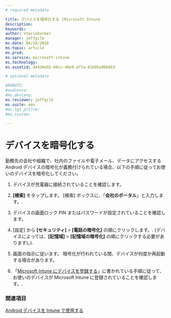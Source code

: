 ```yaml
---
# required metadata

title: デバイスを暗号化する |Microsoft Intune
description:
keywords:
author: staciebarker
manager: jeffgilb
ms.date: 04/28/2016
ms.topic: article
ms.prod:
ms.service: microsoft-intune
ms.technology:
ms.assetid: d4430e92-04cc-48e9-a77a-81b95a90b6b3

# optional metadata

#ROBOTS:
#audience:
#ms.devlang:
ms.reviewer: jeffgilb
ms.suite: ems
#ms.tgt_pltfrm:
#ms.custom:

---
```



# デバイスを暗号化する

勤務先の会社や組織で、社内のファイルや電子メール、データにアクセスする Android デバイスの暗号化が義務付けられている場合、以下の手順に従ってお使いのデバイスを暗号化してください。

1.  デバイスが充電器に接続されていることを確認します。

2.  **[検索]** をタップします。 [検索] ボックスに、「**会社のポータル**」と入力します。.

3.  デバイスの画面ロック PIN またはパスワードが設定されていることを確認します。

4.  [設定] から **[セキュリティ]** &gt; **[電話の暗号化]** の順にクリックします。.
    (デバイスによっては、**[記憶域]** &gt; **[記憶域の暗号化]** の順にクリックする必要があります)。).

5.  画面の指示に従います。 暗号化が行われている間、デバイスが何度か再起動する場合があります。

6.  「[Microsoft Intune にデバイスを登録する](enroll-your-device-in-Intune-android.md)」に書かれている手順に従って、お使いのデバイスが Microsoft Intune に登録されていることを確認します。.

### 関連項目
[Android デバイスを Intune で使用する](using-your-android-device-with-intune.md)



<!--HONumber=May16_HO1-->



